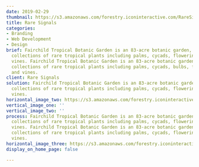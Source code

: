 ```yaml
---
date: 2019-02-29
thumbnail: https://s3.amazonaws.com/forestry.iconinteractive.com/RareSignals.009.jpeg
title: Rare Signals
categories:
- Branding
- Web Development
- Design
brief: Fairchild Tropical Botanic Garden is an 83-acre botanic garden, with extensive
  collections of rare tropical plants including palms, cycads, flowering trees, and
  vines. Fairchild Tropical Botanic Garden is an 83-acre botanic garden, with extensive
  collections of rare tropical plants including palms, cycads, bulbs, flowering trees,
  and vines.
client: Rare Signals
solution: Fairchild Tropical Botanic Garden is an 83-acre botanic garden, with extensive
  collections of rare tropical plants including palms, cycads, flowering trees, and
  vines.
horizontal_image_two: https://s3.amazonaws.com/forestry.iconinteractive.com/RareSignals.005.jpeg
vertical_image_one: ''
vertical_image_two: ''
process: Fairchild Tropical Botanic Garden is an 83-acre botanic garden, with extensive
  collections of rare tropical plants including palms, cycads, flowering trees, and
  vines. Fairchild Tropical Botanic Garden is an 83-acre botanic garden, with extensive
  collections of rare tropical plants including palms, cycads, flowering trees, and
  vines.
horizontal_image_three: https://s3.amazonaws.com/forestry.iconinteractive.com/RareSignals.008.jpeg
display_on_home_page: false

---
```

